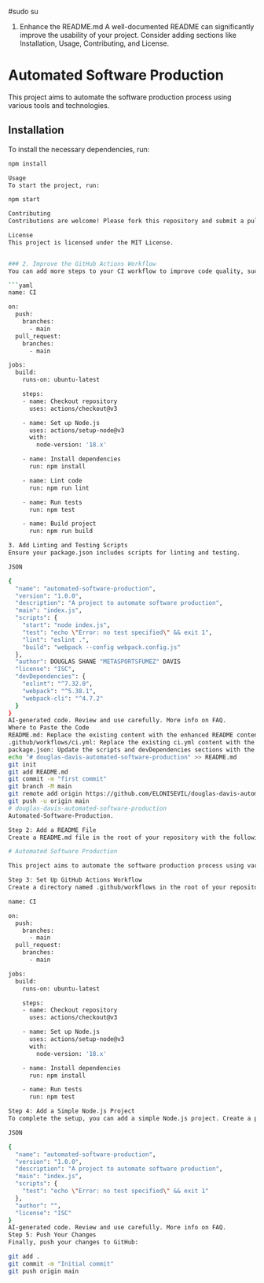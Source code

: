 #sudo su 
1. Enhance the README.md
A well-documented README can significantly improve the usability of your project. Consider adding sections like Installation, Usage, Contributing, and License.

# Automated Software Production

This project aims to automate the software production process using various tools and technologies.

## Installation

To install the necessary dependencies, run:
```bash
npm install

Usage
To start the project, run:

npm start

Contributing
Contributions are welcome! Please fork this repository and submit a pull request.

License
This project is licensed under the MIT License.


### 2. Improve the GitHub Actions Workflow
You can add more steps to your CI workflow to improve code quality, such as linting and building the project.

```yaml
name: CI

on:
  push:
    branches:
      - main
  pull_request:
    branches:
      - main

jobs:
  build:
    runs-on: ubuntu-latest

    steps:
    - name: Checkout repository
      uses: actions/checkout@v3

    - name: Set up Node.js
      uses: actions/setup-node@v3
      with:
        node-version: '18.x'

    - name: Install dependencies
      run: npm install

    - name: Lint code
      run: npm run lint

    - name: Run tests
      run: npm test

    - name: Build project
      run: npm run build

3. Add Linting and Testing Scripts
Ensure your package.json includes scripts for linting and testing.

JSON

{
  "name": "automated-software-production",
  "version": "1.0.0",
  "description": "A project to automate software production",
  "main": "index.js",
  "scripts": {
    "start": "node index.js",
    "test": "echo \"Error: no test specified\" && exit 1",
    "lint": "eslint .",
    "build": "webpack --config webpack.config.js"
  },
  "author": DOUGLAS SHANE "METASPORTSFUMEZ" DAVIS
  "license": "ISC",
  "devDependencies": {
    "eslint": "^7.32.0",
    "webpack": "^5.38.1",
    "webpack-cli": "^4.7.2"
  }
}
AI-generated code. Review and use carefully. More info on FAQ.
Where to Paste the Code
README.md: Replace the existing content with the enhanced README content.
.github/workflows/ci.yml: Replace the existing ci.yml content with the improved workflow.
package.json: Update the scripts and devDependencies sections with the new content.
echo "# douglas-davis-automated-software-production" >> README.md
git init
git add README.md
git commit -m "first commit"
git branch -M main
git remote add origin https://github.com/ELONISEVIL/douglas-davis-automated-software-production.git
git push -u origin main 
# douglas-davis-automated-software-production
Automated-Software-Production.

Step 2: Add a README File
Create a README.md file in the root of your repository with the following content:

# Automated Software Production

This project aims to automate the software production process using various tools and technologies.

Step 3: Set Up GitHub Actions Workflow
Create a directory named .github/workflows in the root of your repository. Inside this directory, create a file named ci.yml with the following content:

name: CI

on:
  push:
    branches:
      - main
  pull_request:
    branches:
      - main

jobs:
  build:
    runs-on: ubuntu-latest

    steps:
    - name: Checkout repository
      uses: actions/checkout@v3

    - name: Set up Node.js
      uses: actions/setup-node@v3
      with:
        node-version: '18.x'

    - name: Install dependencies
      run: npm install

    - name: Run tests
      run: npm test

Step 4: Add a Simple Node.js Project
To complete the setup, you can add a simple Node.js project. Create a package.json file in the root of your repository with the following content:

JSON

{
  "name": "automated-software-production",
  "version": "1.0.0",
  "description": "A project to automate software production",
  "main": "index.js",
  "scripts": {
    "test": "echo \"Error: no test specified\" && exit 1"
  },
  "author": "",
  "license": "ISC"
}
AI-generated code. Review and use carefully. More info on FAQ.
Step 5: Push Your Changes
Finally, push your changes to GitHub:

git add .
git commit -m "Initial commit"
git push origin main
